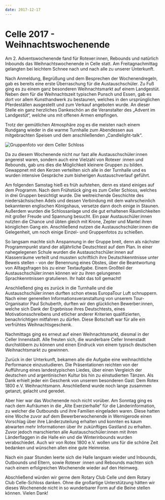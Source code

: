 ```yaml
---
date: 2017-12-17
---
```


# Celle 2017 - Weihnachtswochenende
Am 2. Adventswochenende fand für Rotexer:innen, Rebounds und natürlich Inbounds
das Weihnachtswochenende in Celle statt. Am Freitagnachmittag gelangten bei
leichtem Schnee nach und nach alle zu unserer Unterkunft.

Nach Anmeldung, Begrüßung und dem Besprechen der Wochenendregeln, gab es bereits
eine erste Überraschung für die Austauschschüler. Zu Fuß ging es zu einem ganz
besonderen Weihnachtsmarkt auf einem Landgestüt. Neben dem für die
Weihnachtszeit typischen Punsch und Essen, gab es dort vor allem Kunsthandwerk
zu bestaunen, welches in den ursprünglichen Pferdeställen ausgestellt und zum
Verkauf angeboten wurde. An dieser Stelle ein ganz herzliches Dankeschön an die
Veranstalter des „Advent im Landgestüt“, welche uns mit offenen Armen empfingen.

Trotz der gemütlichen Atmosphäre zog es die meisten nach einem Rundgang wieder
in die warme Turnhalle zum Abendessen aus mitgebrachten Speisen und dem
anschließenden „Candlelight-talk“.

![Gruppenfoto vor dem Celler Schloss](/img/2017-celle.jpg)

Da zu diesem Wochenende nicht nur fast alle Austauschschüler:innen angereist
waren, sondern auch eine Vielzahl von Rotexer :innen und Rebounds, gab uns dies
die Möglichkeit kleinere Gruppen zu bilden. Gewappnet mit den Kerzen verteilten
sich alle in der Turnhalle und es wurden intensive Gespräche zum bisherigen
Austauschverlauf geführt.

Am folgenden Samstag hieß es früh aufstehen, denn es stand einiges auf dem
Programm. Nach dem Frühstück ging es zum Celler Schloss, welches in drei Gruppen
besichtigt wurde. Die weitreichende Geschichte des niedersächsischen Adels und
dessen Verbindung mit dem wahrscheinlich bekannteren englischen Königshaus,
versetze dann doch einige in Staunen. Außerdem wurden die Schlossanlage und die
gut erhaltenen Räumlichkeiten mit großer Freude und Spannung besucht. Ein paar
Austauschüler:innen nutzten die Chance und übten gleich mit Krone, Zepter und
Mantel ihren königlichen Gang ein. Anschließend nutzen die
Austauschschüler:innen die Gelegenheit, um noch einige Einzel- und Gruppenfotos
zu schießen.

So langsam machte sich Anspannung in der Gruppe breit, denn als nächster
Programmpunkt stand der alljährliche Deutschtest auf dem Plan. In einer
nahegelegenen Schule wurden die Austauschschüler:innen auf Klassenräume verteilt
und mussten schriftlich ihre Deutschkenntnisse unter Beweis stellen - von der
Benennung eines Obstes, über die Beantwortung von Alltagsfragen bis zu einer
Textaufgabe. Einem Großteil der Austauschschüler:innen können wir zu ihren
gelungenen Sprachkenntnissen gratulieren. Ihr habt das toll gemacht!

Anschließend ging es zurück in die Turnhalle und die Austauschschüler:innen
durften schon etwas EuropaTour Luft schnuppern. Nach einer generellen
Informationsveranstaltung von unserem Tour-Organisator Paul Schuberth, durften
wir den glücklichen Bewerber:innen, welche sich Dank der Ergebnisse ihres
Deutschtests, eines Motivationsschreibens und etlicher anderer Kriterien
qualifizierten, benachrichtigen mitfahren zu dürfen. Diese Botschaft war für
alle ein verfrühtes Weihnachtsgeschenk.

Nachmittags ging es erneut auf einen Weihnachtsmarkt, diesmal in der Celler
Innenstadt. Alle freuten sich, die wunderbare Celler Innenstadt durchstöbern zu
können und einen Eindruck von einem typisch deutschen Weihnachtsmarkt zu
gewinnen.

Zurück in der Unterkunft, bekamen alle die Aufgabe eine weihnachtliche
Performance einzustudieren. Die Präsentationen reichten von der Aufführung eines
landestypischen Liedes, über einen Vergleich der deutschen und argentinischen
Kultur bis hin zu einstudierten Tänzen. Als Dank erhielt jeder ein Geschenk von
unserem besonderen Gast: Dem Rotex 1800 e.V. Weihnachtsmann. Anschließend wurde
noch lange zusammen getanzt, gelacht und geredet.

Aber hier war das Wochenende noch nicht vorüber. Am Sonntag ging es nach dem
Aufräumen in die „Alte Exerzierhalle“ für die Länderinformation, zu welcher die
Outbounds und ihre Familien eingeladen waren. Diese hatten eine Woche zuvor auf
dem Bewerberwochenende in Wernigerode einen Vorschlag über ihre Länderzuteilung
erhalten und konnten es kaum abwarten mehr Informationen über ihr zukünftiges
Gastland zu erhalten. Zuvor jedoch marschierten alle Austauschschüler:innen mit
ihren Länderflaggen in die Halle ein und die Winterinbounds wurden
verabschiedet. Auch wir von Rotex 1800 e.V. wollen uns für die schöne Zeit
bedanken und wünschen allen eine gute Heimreise.

Nach ein paar Stunden leerte sich die Halle langsam wieder und Inbounds,
Outbounds und Eltern, sowie Rotexer :innen und Rebounds machten sich nach einem
erfolgreichen Wochenende wieder auf den Heimweg.

Abschließend würden wir gerne dem Rotary Club Celle und dem Rotary Club
Celle-Schloss danken. Ohne die großartige Unterstützung hätten wir dieses
Wochenende nicht in so wunderbarer Form auf die Beine stellen können. Vielen
Dank!